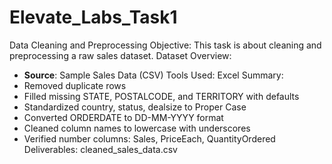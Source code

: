 # Elevate_Labs_Task1
Data Cleaning and Preprocessing
Objective: This task is about cleaning and preprocessing a raw sales dataset.
Dataset Overview:
- **Source**: Sample Sales Data (CSV)
Tools Used: Excel
Summary:
- Removed duplicate rows
- Filled missing STATE, POSTALCODE, and TERRITORY with defaults
- Standardized country, status, dealsize to Proper Case
- Converted ORDERDATE to DD-MM-YYYY format
- Cleaned column names to lowercase with underscores
- Verified number columns: Sales, PriceEach, QuantityOrdered
Deliverables: cleaned_sales_data.csv
  
